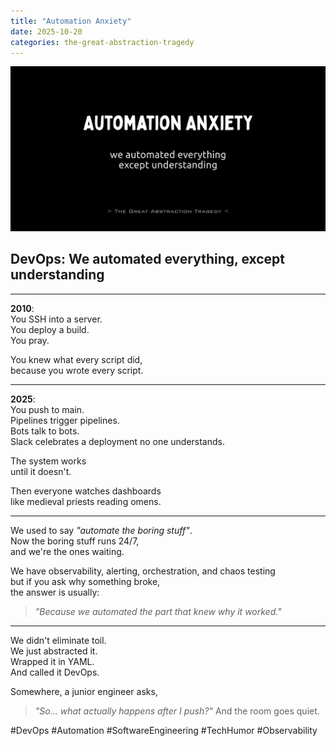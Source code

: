 ```yaml
---
title: "Automation Anxiety"
date: 2025-10-20
categories: the-great-abstraction-tragedy
---
```


![Automation Anxiety](/res/automation-anxiety.png)

## DevOps: We automated everything, except understanding

---

**2010**:  
You SSH into a server.  
You deploy a build.  
You pray.

You knew what every script did,  
because you wrote every script.

---

**2025**:  
You push to main.  
Pipelines trigger pipelines.  
Bots talk to bots.  
Slack celebrates a deployment no one understands.

The system works  
until it doesn't.

Then everyone watches dashboards  
like medieval priests reading omens.

---

We used to say _"automate the boring stuff"_.  
Now the boring stuff runs 24/7,  
and we're the ones waiting.

We have observability, alerting, orchestration, and chaos testing  
but if you ask why something broke,  
the answer is usually:
> _"Because we automated the part that knew why it worked."_

---

We didn't eliminate toil.  
We just abstracted it.  
Wrapped it in YAML.  
And called it DevOps.

Somewhere, a junior engineer asks,
> _"So… what actually happens after I push?"_
> And the room goes quiet.

#DevOps #Automation #SoftwareEngineering #TechHumor #Observability
